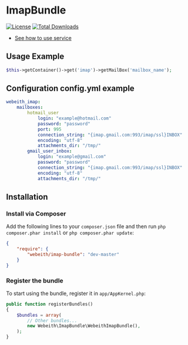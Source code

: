 ImapBundle
=====
[![License](https://poser.pugx.org/webeith/imap-bundle/license.png)](https://packagist.org/packages/webeith/imap-bundle)
[![Total Downloads](https://poser.pugx.org/webeith/imap-bundle/downloads.png)](https://packagist.org/packages/webeith/dnsbl-bundle)

* [See how to use service](http://github.com/webeith/php-imap)

Usage Example
-------------

``` php
$this->getContainer()->get('imap')->getMailBox('mailbox_name');
```
Configuration config.yml example
-------------

``` yml
webeith_imap:
    mailboxes:
        hotmail_user
            login: "example@hotmail.com"
            password: "password"
            port: 995
            connection_string: "{imap.gmail.com:993/imap/ssl}INBOX"
            encoding: "utf-8"
            attachments_dir: "/tmp/"
        gmail_user_inbox:
            login: "example@gmail.com"
            password: "password"
            connection_string: "{imap.gmail.com:993/imap/ssl}INBOX"
            encoding: "utf-8"
            attachments_dir: "/tmp/"

```
## Installation

### Install via Composer

Add the following lines to your `composer.json` file and then run `php composer.phar install` or `php composer.phar update`:

```json
{
    "require": {
        "webeith/imap-bundle": "dev-master"
    }
}
```

### Register the bundle

To start using the bundle, register it in `app/AppKernel.php`:

```php
public function registerBundles()
{
    $bundles = array(
        // Other bundles...
        new Webeith\ImapBundle\WebeithImapBundle(),
    );
}
```
